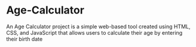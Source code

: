 # Age-Calculator
An Age Calculator project is a simple web-based tool created using HTML, CSS, and JavaScript that allows users to calculate their age by entering their birth date